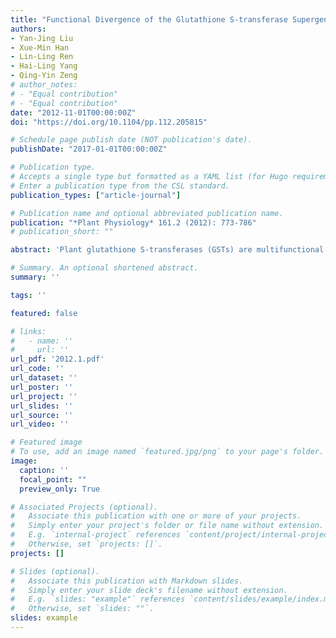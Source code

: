 ```yaml
---
title: "Functional Divergence of the Glutathione S-transferase Supergene Family in Physcomitrella Patens Reveals Complex Patterns of Large Gene Family Evolution in Land Plants"
authors:
- Yan-Jing Liu
- Xue-Min Han
- Lin-Ling Ren
- Hai-Ling Yang
- Qing-Yin Zeng
# author_notes:
# - "Equal contribution"
# - "Equal contribution"
date: "2012-11-01T00:00:00Z"
doi: "https://doi.org/10.1104/pp.112.205815" 

# Schedule page publish date (NOT publication's date).
publishDate: "2017-01-01T00:00:00Z"

# Publication type.
# Accepts a single type but formatted as a YAML list (for Hugo requirements).
# Enter a publication type from the CSL standard.
publication_types: ["article-journal"]

# Publication name and optional abbreviated publication name.
publication: "*Plant Physiology* 161.2 (2012): 773-786"
# publication_short: ""

abstract: 'Plant glutathione S-transferases (GSTs) are multifunctional proteins encoded by a large gene family that play major roles in the detoxification of xenobiotics and oxidative stress metabolism. To date, studies on the GST gene family have focused mainly on vascular plants (particularly agricultural plants). In contrast, little information is available on the molecular characteristics of this large gene family in nonvascular plants. In addition, the evolutionary patterns of this family in land plants remain unclear. In this study, we identified 37 GST genes from the whole genome of the moss Physcomitrella patens, a nonvascular representative of early land plants. The 37 P. patens  GSTs were divided into 10 classes, including two new classes (hemerythrin and iota). However, no tau GSTs were identified, which represent the largest class among vascular plants. P. patens  GST gene family members showed extensive functional divergence in their gene structures, gene expression responses to abiotic stressors, enzymatic characteristics, and the subcellular locations of the encoded proteins. A joint phylogenetic analysis of GSTs from P. patens and other higher vascular plants showed that different class GSTs had distinct duplication patterns during the evolution of land plants. By examining multiple characteristics, this study revealed complex patterns of evolutionary divergence among the GST gene family in land plants.'

# Summary. An optional shortened abstract.
summary: ''

tags: ''

featured: false

# links:
#   - name: ''
#     url: ''
url_pdf: '2012.1.pdf'
url_code: ''
url_dataset: ''
url_poster: ''
url_project: ''
url_slides: ''
url_source: ''
url_video: ''

# Featured image
# To use, add an image named `featured.jpg/png` to your page's folder. 
image:
  caption: ''
  focal_point: ""
  preview_only: True

# Associated Projects (optional).
#   Associate this publication with one or more of your projects.
#   Simply enter your project's folder or file name without extension.
#   E.g. `internal-project` references `content/project/internal-project/index.md`.
#   Otherwise, set `projects: []`.
projects: []

# Slides (optional).
#   Associate this publication with Markdown slides.
#   Simply enter your slide deck's filename without extension.
#   E.g. `slides: "example"` references `content/slides/example/index.md`.
#   Otherwise, set `slides: ""`.
slides: example
---
```



